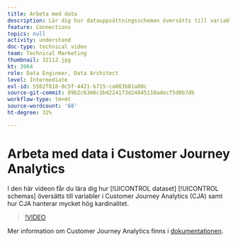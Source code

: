 ```yaml
---
title: Arbeta med data
description: Lär dig hur datauppsättningsscheman översätts till variabler i Adobe Customer Journey Analytics och hur CJA hanterar mycket hög kardinalitet.
feature: Connections
topics: null
activity: understand
doc-type: technical video
team: Technical Marketing
thumbnail: 32112.jpg
kt: 3964
role: Data Engineer, Data Architect
level: Intermediate
exl-id: 5562f818-0c5f-4421-b715-ca083b81a00c
source-git-commit: 89b2c6366c3b4224173d24845110adecf5d0b7db
workflow-type: tm+mt
source-wordcount: '68'
ht-degree: 32%

---
```


# Arbeta med data i Customer Journey Analytics

I den här videon får du lära dig hur [!UICONTROL dataset] [!UICONTROL schemas] översätts till variabler i Customer Journey Analytics (CJA) samt hur CJA hanterar mycket hög kardinalitet.

>[!VIDEO](https://video.tv.adobe.com/v/32112/?quality=12&learn=on)

Mer information om Customer Journey Analytics finns i [dokumentationen](https://experienceleague.adobe.com/docs/analytics-platform/using/cja-landing.html).
